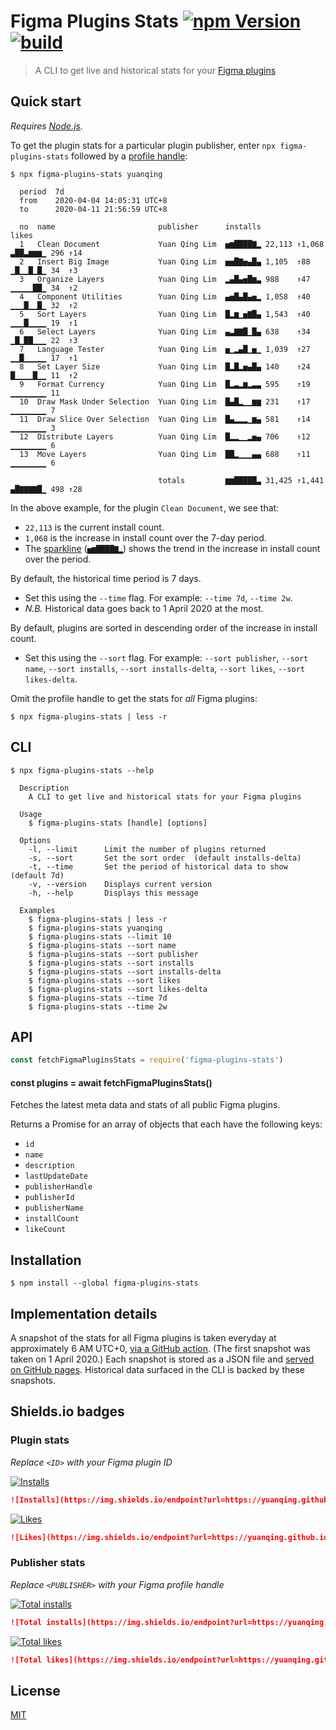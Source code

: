 # Figma Plugins Stats [![npm Version](https://img.shields.io/npm/v/figma-plugins-stats?cacheSeconds=1800)](https://www.npmjs.com/package/figma-plugins-stats) [![build](https://github.com/yuanqing/figma-plugins-stats/workflows/build/badge.svg)](https://github.com/yuanqing/figma-plugins-stats/actions?query=workflow%3Abuild)

> A CLI to get live and historical stats for your [Figma plugins](https://www.figma.com/community)

## Quick start

*Requires [Node.js](https://nodejs.org/).*

To get the plugin stats for a particular plugin publisher, enter `npx figma-plugins-stats` followed by a [profile handle](https://help.figma.com/hc/en-us/articles/360038510833--Create-a-Community-Profile#Creator_profiles):

```
$ npx figma-plugins-stats yuanqing

  period  7d
  from    2020-04-04 14:05:31 UTC+8
  to      2020-04-11 21:56:59 UTC+8

  no  name                       publisher      installs                likes
  1   Clean Document             Yuan Qing Lim  ▅▆████▇▂ 22,113 ↑1,068  ▃██▃▆▆▆▁ 296 ↑14
  2   Insert Big Image           Yuan Qing Lim  ▅▅█▇▅▄█▄ 1,105  ↑88     ▁█▁▁█▁█▁ 34  ↑3
  3   Organize Layers            Yuan Qing Lim  ▂▄█▄▅█▆▃ 988    ↑47     ▁▁▁▁▁██▁ 34  ↑2
  4   Component Utilities        Yuan Qing Lim  ▄▅█▄█▄▅▂ 1,058  ↑40     ▁▁▁█▁▁█▁ 32  ↑2
  5   Sort Layers                Yuan Qing Lim  █▂▆▁▅▇█▄ 1,543  ↑40     ▁▁▁█▁▁▁▁ 19  ↑1
  6   Select Layers              Yuan Qing Lim  ▄▃▇▇█▁█▄ 638    ↑34     ▁█▁██▁▁▁ 22  ↑3
  7   Language Tester            Yuan Qing Lim  ▅▁▂▄█▁▅▁ 1,039  ↑27     ▁▁█▁▁▁▁▁ 17  ↑1
  8   Set Layer Size             Yuan Qing Lim  █▂█▂▅▄█▄ 140    ↑24     █▁▁▁▁█▁▁ 11  ↑2
  9   Format Currency            Yuan Qing Lim  █▂▃▂▆▂▃▃ 595    ↑19     ▁▁▁▁▁▁▁▁ 11
  10  Draw Mask Under Selection  Yuan Qing Lim  █▄█▂▁▁▆▆ 231    ↑17     ▁▁▁▁▁▁▁▁ 7
  11  Draw Slice Over Selection  Yuan Qing Lim  █▄▂▂▂▁▆▄ 581    ↑14     ▁▁▁▁▁▁▁▁ 3
  12  Distribute Layers          Yuan Qing Lim  █▂▂▁▁▂▅▄ 706    ↑12     ▁▁▁▁▁▁▁▁ 6
  13  Move Layers                Yuan Qing Lim  ██▂▁▁▁▄▄ 688    ↑11     ▁▁▁▁▁▁▁▁ 6

                                 totals         ▆▆█████▃ 31,425 ↑1,441  ▄█▇▇▇▇█▁ 498 ↑28

```

In the above example, for the plugin `Clean Document`, we see that:

- `22,113` is the current install count.
- `1,068` is the increase in install count over the 7-day period.
- The [sparkline](https://www.edwardtufte.com/bboard/q-and-a-fetch-msg?msg_id=0001OR) (`▅▆████▇▂`) shows the trend in the increase in install count over the period.

By default, the historical time period is 7 days.

- Set this using the `--time` flag. For example: `--time 7d`, `--time 2w`.
- *N.B.* Historical data goes back to 1 April 2020 at the most.

By default, plugins are sorted in descending order of the increase in install count.

- Set this using the `--sort` flag. For example: `--sort publisher`, `--sort name`, `--sort installs`, `--sort installs-delta`, `--sort likes`, `--sort likes-delta`.

Omit the profile handle to get the stats for *all* Figma plugins:

```
$ npx figma-plugins-stats | less -r
```

## CLI

```
$ npx figma-plugins-stats --help

  Description
    A CLI to get live and historical stats for your Figma plugins

  Usage
    $ figma-plugins-stats [handle] [options]

  Options
    -l, --limit      Limit the number of plugins returned
    -s, --sort       Set the sort order  (default installs-delta)
    -t, --time       Set the period of historical data to show  (default 7d)
    -v, --version    Displays current version
    -h, --help       Displays this message

  Examples
    $ figma-plugins-stats | less -r
    $ figma-plugins-stats yuanqing
    $ figma-plugins-stats --limit 10
    $ figma-plugins-stats --sort name
    $ figma-plugins-stats --sort publisher
    $ figma-plugins-stats --sort installs
    $ figma-plugins-stats --sort installs-delta
    $ figma-plugins-stats --sort likes
    $ figma-plugins-stats --sort likes-delta
    $ figma-plugins-stats --time 7d
    $ figma-plugins-stats --time 2w

```

## API

```js
const fetchFigmaPluginsStats = require('figma-plugins-stats')
```

#### const plugins = await fetchFigmaPluginsStats()

Fetches the latest meta data and stats of all public Figma plugins.

Returns a Promise for an array of objects that each have the following keys:

- `id`
- `name`
- `description`
- `lastUpdateDate`
- `publisherHandle`
- `publisherId`
- `publisherName`
- `installCount`
- `likeCount`

## Installation

```
$ npm install --global figma-plugins-stats
```

## Implementation details

A snapshot of the stats for all Figma plugins is taken everyday at approximately 6 AM UTC+0, [via a GitHub action](.github/workflows/scrape.yml). (The first snapshot was taken on 1 April 2020.) Each snapshot is stored as a JSON file and [served on GitHub pages](https://github.com/yuanqing/figma-plugins-stats/tree/gh-pages). Historical data surfaced in the CLI is backed by these snapshots.

## Shields.io badges

### Plugin stats

*Replace `<ID>` with your Figma plugin ID*

[![Installs](https://img.shields.io/endpoint?url=https://yuanqing.github.io/figma-plugins-stats/plugin/767379019764649932/installs.json)](https://img.shields.io/endpoint?url=https://yuanqing.github.io/figma-plugins-stats/plugin/767379019764649932/installs.json)

```md
![Installs](https://img.shields.io/endpoint?url=https://yuanqing.github.io/figma-plugins-stats/plugin/<ID>/installs.json)
```

[![Likes](https://img.shields.io/endpoint?url=https://yuanqing.github.io/figma-plugins-stats/plugin/767379019764649932/likes.json)](https://img.shields.io/endpoint?url=https://yuanqing.github.io/figma-plugins-stats/plugin/767379019764649932/likes.json)

```md
![Likes](https://img.shields.io/endpoint?url=https://yuanqing.github.io/figma-plugins-stats/plugin/<ID>/likes.json)
```

### Publisher stats

*Replace `<PUBLISHER>` with your Figma profile handle*

[![Total installs](https://img.shields.io/endpoint?url=https://yuanqing.github.io/figma-plugins-stats/publisher/yuanqing/installs.json)](https://img.shields.io/endpoint?url=https://yuanqing.github.io/figma-plugins-stats/publisher/yuanqing/installs.json)

```md
![Total installs](https://img.shields.io/endpoint?url=https://yuanqing.github.io/figma-plugins-stats/publisher/<PUBLISHER>/installs.json)
```

[![Total likes](https://img.shields.io/endpoint?url=https://yuanqing.github.io/figma-plugins-stats/publisher/yuanqing/likes.json)](https://img.shields.io/endpoint?url=https://yuanqing.github.io/figma-plugins-stats/publisher/yuanqing/likes.json)

```md
![Total likes](https://img.shields.io/endpoint?url=https://yuanqing.github.io/figma-plugins-stats/publisher/<PUBLISHER>/likes.json)
```

## License

[MIT](LICENSE.md)
